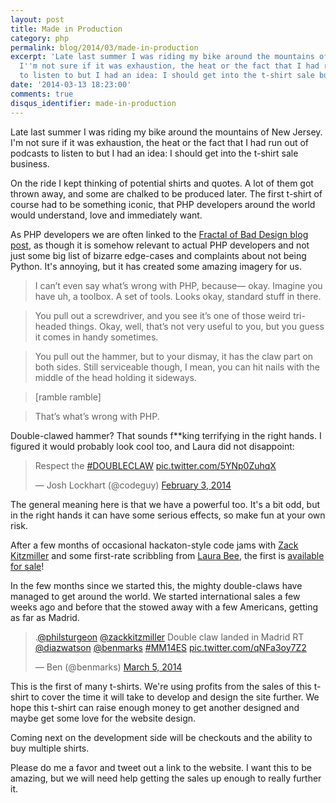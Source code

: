 ```yaml
---
layout: post
title: Made in Production
category: php
permalink: blog/2014/03/made-in-production
excerpt: 'Late last summer I was riding my bike around the mountains of New Jersey.
  I''m not sure if it was exhaustion, the heat or the fact that I had run out of podcasts
  to listen to but I had an idea: I should get into the t-shirt sale business.'
date: '2014-03-13 18:23:00'
comments: true
disqus_identifier: made-in-production
---
```


Late last summer I was riding my bike around the mountains of New Jersey. I'm not sure if it was exhaustion, the heat or the fact that I had run out of podcasts to listen to but I had an idea: I should get into the t-shirt sale business.

On the ride I kept thinking of potential shirts and quotes. A lot of them got thrown away, and some are chalked to be produced later. The first t-shirt of course had to be something iconic, that PHP developers around the world would understand, love and immediately want. 

As PHP developers we are often linked to the [Fractal of Bad Design blog post](http://me.veekun.com/blog/2012/04/09/php-a-fractal-of-bad-design/), as though it is somehow relevant to actual PHP developers and not just some big list of bizarre edge-cases and complaints about not being Python. It's annoying, but it has created some amazing imagery for us.

> I can’t even say what’s wrong with PHP, because— okay. Imagine you have uh, a toolbox. A set of tools. Looks okay, standard stuff in there.

> You pull out a screwdriver, and you see it’s one of those weird tri-headed things. Okay, well, that’s not very useful to you, but you guess it comes in handy sometimes.

> You pull out the hammer, but to your dismay, it has the claw part on both sides. Still serviceable though, I mean, you can hit nails with the middle of the head holding it sideways.

> [ramble ramble]

> That’s what’s wrong with PHP.

Double-clawed hammer? That sounds f**king terrifying in the right hands. I figured it would probably look cool too, and Laura did not disappoint:

<blockquote class="twitter-tweet" lang="en"><p>Respect the <a href="https://twitter.com/search?q=%23DOUBLECLAW&amp;src=hash">#DOUBLECLAW</a> <a href="http://t.co/5YNp0ZuhqX">pic.twitter.com/5YNp0ZuhqX</a></p>&mdash; Josh Lockhart (@codeguy) <a href="https://twitter.com/codeguy/statuses/430446415588765696">February 3, 2014</a></blockquote>
<script async src="//platform.twitter.com/widgets.js" charset="utf-8"></script>

The general meaning here is that we have a powerful too. It's a bit odd, but in the right hands it can have some serious effects, so make fun at your own risk.

After a few months of occasional hackaton-style code jams with [Zack Kitzmiller](http://twitter.com/zackkitzmiller) and some first-rate scribbling from [Laura Bee](http://twitter.com/LauRARbee), the first is [available for sale](https://www.madeinproduction.com/)!

In the few months since we started this, the mighty double-claws have managed to get around the world. We started international sales a few weeks ago and before that the stowed away with a few Americans, getting as far as Madrid.

<blockquote class="twitter-tweet" data-conversation="none" lang="en"><p>.<a href="https://twitter.com/philsturgeon">@philsturgeon</a> <a href="https://twitter.com/zackkitzmiller">@zackkitzmiller</a> Double claw landed in Madrid RT <a href="https://twitter.com/diazwatson">@diazwatson</a> <a href="https://twitter.com/benmarks">@benmarks</a> <a href="https://twitter.com/search?q=%23MM14ES&amp;src=hash">#MM14ES</a> <a href="http://t.co/qNFa3oy7Z2">pic.twitter.com/qNFa3oy7Z2</a></p>&mdash; Ben (@benmarks) <a href="https://twitter.com/benmarks/statuses/441196097105838080">March 5, 2014</a></blockquote>
<script async src="//platform.twitter.com/widgets.js" charset="utf-8"></script>

This is the first of many t-shirts. We're using profits from the sales of this t-shirt to cover the time it will take to develop and design the site further. We hope this t-shirt can raise enough money to get another designed and maybe get some love for the website design. 

Coming next on the development side will be checkouts and the ability to buy multiple shirts. 

Please do me a favor and tweet out a link to the website. I want this to be amazing, but we will need help getting the sales up enough to really further it.